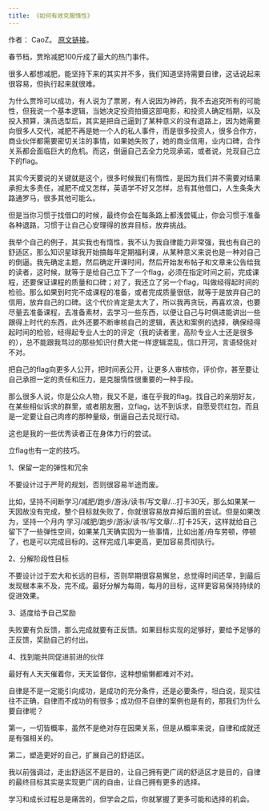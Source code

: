 ```yaml
---
title: 《如何有效克服惰性》
---
```


作者： CaoZ。 [原文链接](https://mp.weixin.qq.com/s/VldgHaPzo3KkKcdzRrou1w)。

春节档，贾玲减肥100斤成了最大的热门事件。

很多人都想减肥，能坚持下来的其实并不多，我们知道坚持需要自律，这话说起来很容易，但执行起来就很难。

为什么贾玲可以成功，有人说为了票房，有人说因为神药，我不去追究所有的可能性，但我说一个基本逻辑，当她决定投资拍摄这部电影，和投资人确定档期，以及投入预算，演员选型后，其实是把自己逼到了某种意义的没有退路上，因为她需要向很多人交代，减肥不再是她一个人的私人事件，而是很多投资人，很多合作方，商业伙伴都需要密切关注的事情，如果她失败了，她的商业信用，业内口碑，合作关系都会面临巨大的危机。而这，倒逼自己去全力兑现承诺，或者说，兑现自己立下的flag。

其实今天要说的关键就是这个，很多时候我们有惰性，是因为我们并不需要对结果承担太多责任，减肥不成又怎样，英语学不好又怎样，总有其他借口，人生条条大路通罗马，很多其他可能么。

但是当你习惯于找借口的时候，最终你会在每条路上都浅尝辄止，你会习惯于准备各种退路，习惯于让自己心安理得的放弃目标，放弃挑战。

我举个自己的例子，其实我也有惰性，我不认为我自律能力非常强，我也有自己的舒适区，那么知识星球我开始搞每年定期福利课，从某种意义来说也是一种对自己的倒逼。我先确定主题，然后确定开课时间，然后开始发布帖子和文章来公告给我的读者，这时候，就等于是给自己立下了一个flag，必须在指定时间之前，完成课程，还要保证课程的质量和口碑；对了，我还立了另一个flag，叫做经得起时间的检验。那么如果到时完不成课程的准备，或者完成质量很低，就等于是放弃自己的信用，放弃自己的口碑。这个代价肯定是太大了，所以我再贪玩，再喜欢浪，也要尽量去准备课程，去准备素材，去学习一些东西，以便让自己与时俱进能讲出一些跟得上时代的东西，此外还要不断审核自己的逻辑，表达和案例的选择，确保经得起时间的检验，经得起专业人士的的评定（我的读者里，高阶专业人士还是很多的），总不能跟我骂过的那些知识付费大佬一样逻辑混乱，信口开河，言语轻佻对不对。

把自己的flag向更多人公开，把时间表公开，让更多人审核你，评价你，甚至要让自己承担一定的责任和压力，是克服惰性很重要的一种手段。

那么很多人说，你是公众人物，我又不是，谁在乎我的flag。找自己的亲朋好友，在某些相似诉求的群里，或者朋友圈，立flag，达不到诉求，自愿受罚红包，而且是一定要让自己肉疼的那种量级，倒逼自己去兑现行动。

这也是我的一些优秀读者正在身体力行的尝试。

立flag也有一定的技巧。

1、保留一定的弹性和冗余

不要设计过于严苛的规划，否则很容易半途而废。

比如，坚持不间断学习/减肥/跑步/游泳/读书/写文章/...打卡30天，那么如果某一天因故没有完成，整个目标就失败了，你就很容易放弃掉后面的尝试。但是如果改为，坚持一个月内 学习/减肥/跑步/游泳/读书/写文章/...打卡25天，这样就给自己留下了一些弹性空间，如果某几天确实因为一些事情，比如出差/舟车劳顿，停顿了，也是可以完成目标的。这样完成几率更高，更加容易贯彻执行。

2、分解阶段性目标

不要设计过于宏大和长远的目标，否则早期很容易懈怠，总觉得时间还早，到最后发现根本来不及，完不成。最好分解为每周，每月的目标，这样更容易保持持续的促进效果。

3、适度给予自己奖励

失败要有负反馈，那么完成就要有正反馈。如果目标实现的足够好，要给予足够的正反馈，奖励自己的付出。

4、找到能共同促进前进的伙伴

最好有人天天催着你，天天监督你，这种想偷懒都难对不对。

自律是不是一定能引向成功，是成功的充分条件，还是必要条件，坦白说，现实往往不正确，自律而不成功的有很多；成功但不自律的案例也是有的，那我们为什么要自律呢？

第一，一切皆概率，虽然不是绝对存在因果关系，但是从概率来说，自律和成就还是有强相关的。

第二，塑造更好的自己，扩展自己的舒适区。

我以前强调过，走出舒适区不是目的，让自己拥有更广阔的舒适区才是目的，自律的最终目标其实是实现更广阔的自由，让自己拥有更多的选择。

学习和成长过程总是痛苦的，但学会之后，你就掌握了更多可能和选择的机会。